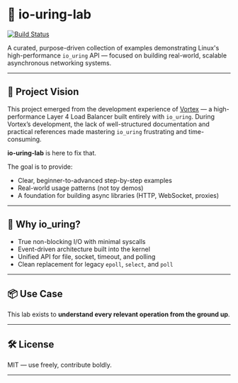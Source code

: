 # 🚀 io-uring-lab

[![Build Status](https://github.com/aabolfazl/io-uring-lab/actions/workflows/cmake-linux-io-uring.yml/badge.svg)](https://github.com/aabolfazl/io-uring-lab)

A curated, purpose-driven collection of examples demonstrating Linux's high-performance `io_uring` API — focused on building real-world, scalable asynchronous networking systems.

---

## 🎯 Project Vision

This project emerged from the development experience of [Vortex](https://github.com/aabolfazl/Vortex) — a high-performance Layer 4 Load Balancer built entirely with `io_uring`. During Vortex’s development, the lack of well-structured documentation and practical references made mastering `io_uring` frustrating and time-consuming.

**io-uring-lab** is here to fix that.

The goal is to provide:
- Clear, beginner-to-advanced step-by-step examples
- Real-world usage patterns (not toy demos)
- A foundation for building async libraries (HTTP, WebSocket, proxies)
---

## 🧠 Why io_uring?

- True non-blocking I/O with minimal syscalls
- Event-driven architecture built into the kernel
- Unified API for file, socket, timeout, and polling
- Clean replacement for legacy `epoll`, `select`, and `poll`

---

## 📦 Use Case

This lab exists to **understand every relevant operation from the ground up**.

---

## 🛠️ License

MIT — use freely, contribute boldly.

---
